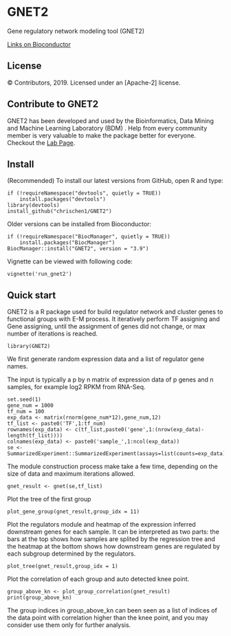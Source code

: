 # GNET2
Gene regulatory network modeling tool (GNET2)

[Links on Bioconductor](https://bioconductor.org/packages/devel/bioc/html/GNET2.html)

License
-------
© Contributors, 2019. Licensed under an [Apache-2] license.

Contribute to GNET2
---------------------
GNET2 has been developed and used by the Bioinformatics, Data Mining and Machine Learning Laboratory (BDM)
. Help from every community member is very valuable to make the package better for everyone.
Checkout the [Lab Page](http://calla.rnet.missouri.edu/cheng/).

## Install
(Recommended) To install our latest versions from GitHub, open R and type:
```
if (!requireNamespace("devtools", quietly = TRUE))
    install.packages("devtools")
library(devtools)
install_github("chrischen1/GNET2")
```

Older versions can be installed from Bioconductor:
```
if (!requireNamespace("BiocManager", quietly = TRUE))
    install.packages("BiocManager")
BiocManager::install("GNET2", version = "3.9")
```

Vignette can be viewed with following code:

```
vignette('run_gnet2')
```

## Quick start
GNET2 is a R package used for build regulator network and cluster genes to functional groups with E-M process.
It iteratively perform TF assigning and Gene assigning, until the assignment of genes did not change, or max number of iterations is reached.

```
library(GNET2)
```

We first generate random expression data and a list of regulator gene names. 

The input is typically a p by n matrix of expression data of p genes and n samples, for example log2 RPKM from RNA-Seq.

```
set.seed(1)
gene_num = 1000
tf_num = 100
exp_data <- matrix(rnorm(gene_num*12),gene_num,12)
tf_list <- paste0('TF',1:tf_num)
rownames(exp_data) <- c(tf_list,paste0('gene',1:(nrow(exp_data)-length(tf_list))))
colnames(exp_data) <- paste0('sample_',1:ncol(exp_data))
se <- SummarizedExperiment::SummarizedExperiment(assays=list(counts=exp_data))
```


The module construction process make take a few time, depending on the size of data and maximum iterations allowed.

```
gnet_result <- gnet(se,tf_list)
```

Plot the tree of the first group

```
plot_gene_group(gnet_result,group_idx = 11)
```

Plot the regulators module and heatmap of the expression inferred
downstream genes for each sample. It can be interpreted as two parts:
the bars at the top shows how samples are splited by the regression
tree and the heatmap at the bottom shows how downstream genes are
regulated by each subgroup determined by the regulators.

```
plot_tree(gnet_result,group_idx = 1)
```


Plot the correlation of each group and auto detected knee point.

```
group_above_kn <- plot_group_correlation(gnet_result)
print(group_above_kn)
```

The group indices in group_above_kn can been seen as a list of indices of the data point with correlation higher than the knee point, and you may consider use them only for further analysis.

